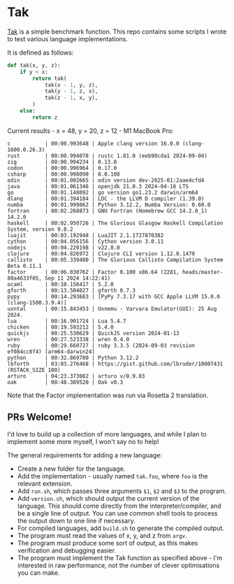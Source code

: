 # Tak

[Tak](https://en.wikipedia.org/wiki/Tak_(function)) is a simple benchmark function. This repo contains some scripts I wrote to test various language implementations.

It is defined as follows:
```py
def tak(x, y, z):
    if y < x:
        return tak(
            tak(x - 1, y, z),
            tak(y - 1, z, x),
            tak(z - 1, x, y),
        )
    else:
        return z
```

Current results - x = 48, y = 20, z = 12 - M1 MacBook Pro:
<!-- *results* -->
```
c           | 00:00.993648 | Apple clang version 16.0.0 (clang-1600.0.26.3)
rust        | 00:00.994078 | rustc 1.81.0 (eeb90cda1 2024-09-04)
zig         | 00:00.994234 | 0.13.0
codon       | 00:00.996964 | 0.17.0
csharp      | 00:00.998090 | 8.0.108
odin        | 00:01.002665 | odin version dev-2025-01:2aae4cfd4
java        | 00:01.061346 | openjdk 21.0.3 2024-04-16 LTS
go          | 00:01.148092 | go version go1.23.2 darwin/arm64
dlang       | 00:01.394184 | LDC - the LLVM D compiler (1.39.0)
numba       | 00:01.999862 | Python 3.12.2, Numba Version: 0.60.0
fortran     | 00:02.268873 | GNU Fortran (Homebrew GCC 14.2.0_1) 14.2.0
haskell     | 00:02.950726 | The Glorious Glasgow Haskell Compilation System, version 9.8.2
luajit      | 00:03.192948 | LuaJIT 2.1.1727870382
cython      | 00:04.056156 | Cython version 3.0.11
nodejs      | 00:04.220198 | v22.8.0
clojure     | 00:04.826972 | Clojure CLI version 1.12.0.1479
callisto    | 00:05.339480 | The Glorious Callisto Compilation System Beta 0.11.1
factor      | 00:06.030762 | Factor 0.100 x86.64 (2281, heads/master-80a4633f05, Sep 11 2024 14:22:41)
ocaml       | 00:10.156417 | 5.2.0
gforth      | 00:13.504027 | gforth 0.7.3
pypy        | 00:14.293683 | [PyPy 7.3.17 with GCC Apple LLVM 15.0.0 (clang-1500.3.9.4)]
uxntal      | 00:15.843453 | Uxnemu - Varvara Emulator(GUI): 25 Aug 2024.
lua         | 00:16.901724 | Lua 5.4.7
chicken     | 00:19.593212 | 5.4.0
quickjs     | 00:25.530629 | QuickJS version 2024-01-13
wren        | 00:27.523338 | wren 0.4.0
ruby        | 00:29.660727 | ruby 3.3.5 (2024-09-03 revision ef084cc8f4) [arm64-darwin24]
python      | 00:32.869780 | Python 3.12.2
lbforth     | 03:03.276468 | https://gist.github.com/lbruder/10007431 (RSTACK_SIZE 100)
arturo      | 04:23.373082 | arturo v/0.9.83
oak         | 08:48.389520 | Oak v0.3
```

Note that the Factor implementation was run via Rosetta 2 translation.

## PRs Welcome!

I'd love to build up a collection of more languages, and while I plan to implement some more myself, I won't say no to help!

The general requirements for adding a new language:
- Create a new folder for the language.
- Add the implementation - usually named `tak.foo`, where `foo` is the relevant extension.
- Add `run.sh`, which passes three arguments `$1`, `$2` and `$3` to the program.
- Add `version.sh`, which should output the current version of the language. This should come directly from the interpreter/compiler, and be a single line of output. You can use common shell tools to process the output down to one line if necessary.
- For compiled languages, add `build.sh` to generate the compiled output.
- The program must read the values of x, y, and z from `argv`.
- The program must produce some sort of output, as this makes verification and debugging easier.
- The program must implement the Tak function as specified above - I'm interested in raw performance, not the number of clever optimisations you can make.
